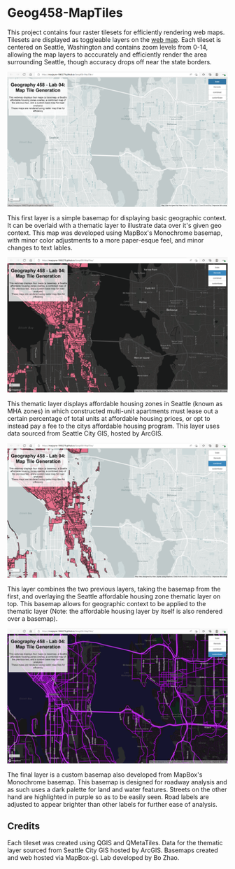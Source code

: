 # Geog458-MapTiles

This project contains four raster tilesets for efficiently rendering web maps. Tilesets are displayed as toggleable layers on the [web map](https://maxjayne-1860279.github.io/Geog458-MapTiles/). Each tileset is centered on Seattle, Washington and contains zoom levels from 0-14, allowing the map layers to acccurately and efficiently render the area surrounding Seattle, though accuracy drops off near the state borders.

![A plain basemap](/imgs/layer1.png)

This first layer is a simple basemap for displaying basic geographic context. It can be overlaid with a thematic layer to illustrate data over it's given geo context. This map was developed using MapBox's Monochrome basemap, with minor color adjustments to a more paper-esque feel, and minor changes to text lables.

![A map layer displaying Seattle affordable housing zones](/imgs/layer2.png)

This thematic layer displays affordable housing zones in Seattle (known as MHA zones) in which constructed multi-unit apartments must lease out a certain percentage of total units at affordable housing prices, or opt to instead pay a fee to the citys affordable housing program. This layer uses data sourced from Seattle City GIS, hosted by ArcGIS.

![A combined layer of basemap and housing zones](/imgs/layer3.png)

This layer combines the two previous layers, taking the basemap from the first, and overlaying the Seattle affordable housing zone thematic layer on top. This basemap allows for geographic context to be applied to the thematic layer (Note: the affordable housing layer by itself is also rendered over a basemap).

![A custom basemap for roadway analysis](/imgs/layer4.png)

The final layer is a custom basemap also developed from MapBox's Monochrome basemap. This basemap is designed for roadway analysis and as such uses a dark palette for land and water features. Streets on the other hand are highlighted in purple so as to be easily seen. Road labels are adjusted to appear brighter than other labels for further ease of analysis.

## Credits

Each tileset was created using QGIS and QMetaTiles. Data for the thematic layer sourced from Seattle City GIS hosted by ArcGIS. Basemaps created and web hosted via MapBox-gl. Lab developed by Bo Zhao.